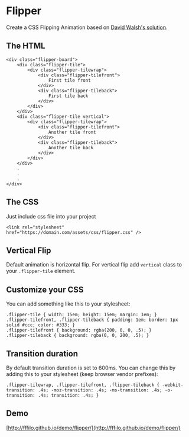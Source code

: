 # Flipper

Create a CSS Flipping Animation based on [David Walsh's solution](https://davidwalsh.name/css-flip).

## The HTML

	<div class="flipper-board">
		<div class="flipper-tile">
			<div class="flipper-tilewrap">
				<div class="flipper-tilefront">
					First tile front
				</div>
				<div class="flipper-tileback">
					First tile back
				</div>
			</div>
		</div>
		<div class="flipper-tile vertical">
			<div class="flipper-tilewrap">
				<div class="flipper-tilefront">
					Another tile front
				</div>
				<div class="flipper-tileback">
					Another tile back
				</div>
			</div>
		</div>
		.
		.
		.
	</div>

## The CSS

Just include css file into your project

	<link rel="stylesheet" href="https://domain.com/assets/css/flipper.css" />

## Vertical Flip

Default animation is horizontal flip. For vertical flip add `vertical` class to your `.flipper-tile` element.

## Customize your CSS

You can add something like this to your stylesheet:

	.flipper-tile { width: 15em; height: 15em; margin: 1em; }
	.flipper-tilefront, .flipper-tileback { padding: 1em; border: 1px solid #ccc; color: #333; }
	.flipper-tilefront { background: rgba(200, 0, 0, .5); }
	.flipper-tileback { background: rgba(0, 0, 200, .5); }

## Transition duration

By default transition duration is set to 600ms. You can change this by adding this to your stylesheet (keep browser vendor prefixes):

	.flipper-tilewrap, .flipper-tilefront, .flipper-tileback { -webkit-transition: .4s; -moz-transition: .4s; -ms-transition: .4s; -o-transition: .4s; transition: .4s; }

## Demo

[http://fffilo.github.io/demo/flipper/](http://fffilo.github.io/demo/flipper/)
